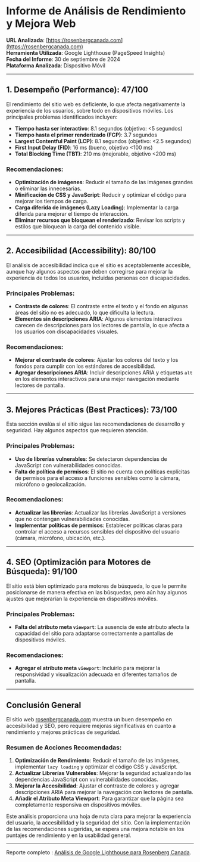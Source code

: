 # Informe de Análisis de Rendimiento y Mejora Web

**URL Analizada**: [https://rosenbergcanada.com](https://rosenbergcanada.com)  
**Herramienta Utilizada**: Google Lighthouse (PageSpeed Insights)  
**Fecha del Informe**: 30 de septiembre de 2024  
**Plataforma Analizada**: Dispositivo Móvil  

---

## 1. Desempeño (Performance): 47/100

El rendimiento del sitio web es deficiente, lo que afecta negativamente la experiencia de los usuarios, sobre todo en dispositivos móviles. Los principales problemas identificados incluyen:

- **Tiempo hasta ser interactivo**: 8.1 segundos (objetivo: <5 segundos)
- **Tiempo hasta el primer renderizado (FCP)**: 3.7 segundos
- **Largest Contentful Paint (LCP)**: 8.1 segundos (objetivo: <2.5 segundos)
- **First Input Delay (FID)**: 16 ms (bueno, objetivo <100 ms)
- **Total Blocking Time (TBT)**: 210 ms (mejorable, objetivo <200 ms)

### Recomendaciones:
- **Optimización de imágenes**: Reducir el tamaño de las imágenes grandes o eliminar las innecesarias.
- **Minificación de CSS y JavaScript**: Reducir y optimizar el código para mejorar los tiempos de carga.
- **Carga diferida de imágenes (Lazy Loading)**: Implementar la carga diferida para mejorar el tiempo de interacción.
- **Eliminar recursos que bloquean el renderizado**: Revisar los scripts y estilos que bloquean la carga del contenido visible.

---

## 2. Accesibilidad (Accessibility): 80/100

El análisis de accesibilidad indica que el sitio es aceptablemente accesible, aunque hay algunos aspectos que deben corregirse para mejorar la experiencia de todos los usuarios, incluidas personas con discapacidades.

### Principales Problemas:
- **Contraste de colores**: El contraste entre el texto y el fondo en algunas áreas del sitio no es adecuado, lo que dificulta la lectura.
- **Elementos sin descripciones ARIA**: Algunos elementos interactivos carecen de descripciones para los lectores de pantalla, lo que afecta a los usuarios con discapacidades visuales.

### Recomendaciones:
- **Mejorar el contraste de colores**: Ajustar los colores del texto y los fondos para cumplir con los estándares de accesibilidad.
- **Agregar descripciones ARIA**: Incluir descripciones ARIA y etiquetas `alt` en los elementos interactivos para una mejor navegación mediante lectores de pantalla.

---

## 3. Mejores Prácticas (Best Practices): 73/100

Esta sección evalúa si el sitio sigue las recomendaciones de desarrollo y seguridad. Hay algunos aspectos que requieren atención.

### Principales Problemas:
- **Uso de librerías vulnerables**: Se detectaron dependencias de JavaScript con vulnerabilidades conocidas.
- **Falta de política de permisos**: El sitio no cuenta con políticas explícitas de permisos para el acceso a funciones sensibles como la cámara, micrófono o geolocalización.

### Recomendaciones:
- **Actualizar las librerías**: Actualizar las librerías JavaScript a versiones que no contengan vulnerabilidades conocidas.
- **Implementar políticas de permisos**: Establecer políticas claras para controlar el acceso a recursos sensibles del dispositivo del usuario (cámara, micrófono, ubicación, etc.).

---

## 4. SEO (Optimización para Motores de Búsqueda): 91/100

El sitio está bien optimizado para motores de búsqueda, lo que le permite posicionarse de manera efectiva en las búsquedas, pero aún hay algunos ajustes que mejorarían la experiencia en dispositivos móviles.

### Principales Problemas:
- **Falta del atributo meta `viewport`**: La ausencia de este atributo afecta la capacidad del sitio para adaptarse correctamente a pantallas de dispositivos móviles.

### Recomendaciones:
- **Agregar el atributo meta `viewport`**: Incluirlo para mejorar la responsividad y visualización adecuada en diferentes tamaños de pantalla.

---

## Conclusión General

El sitio web [rosenbergcanada.com](https://rosenbergcanada.com) muestra un buen desempeño en accesibilidad y SEO, pero requiere mejoras significativas en cuanto a rendimiento y mejores prácticas de seguridad.

### Resumen de Acciones Recomendadas:
1. **Optimización de Rendimiento**: Reducir el tamaño de las imágenes, implementar `lazy loading` y optimizar el código CSS y JavaScript.
2. **Actualizar Librerías Vulnerables**: Mejorar la seguridad actualizando las dependencias JavaScript con vulnerabilidades conocidas.
3. **Mejorar la Accesibilidad**: Ajustar el contraste de colores y agregar descripciones ARIA para mejorar la navegación con lectores de pantalla.
4. **Añadir el Atributo Meta Viewport**: Para garantizar que la página sea completamente responsiva en dispositivos móviles.

Este análisis proporciona una hoja de ruta clara para mejorar la experiencia del usuario, la accesibilidad y la seguridad del sitio. Con la implementación de las recomendaciones sugeridas, se espera una mejora notable en los puntajes de rendimiento y en la usabilidad general.

---
Reporte completo : [Análisis de Google Lighthouse para Rosenberg Canada](https://pagespeed.web.dev/analysis/https-rosenbergcanada-com/4kxrwzsslc?form_factor=mobile&category=performance&category=accessibility&category=best-practices&category=seo&hl=es-ES&utm_source=lh-chrome-ext).